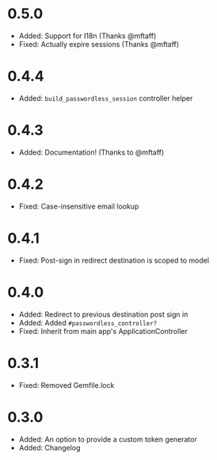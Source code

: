 # 0.5.0

- Added: Support for I18n (Thanks @mftaff)
- Fixed: Actually expire sessions (Thanks @mftaff)

# 0.4.4

- Added: `build_passwordless_session` controller helper

# 0.4.3

- Added: Documentation! (Thanks to @mftaff)

# 0.4.2

- Fixed: Case-insensitive email lookup

# 0.4.1

- Fixed: Post-sign in redirect destination is scoped to model

# 0.4.0

- Added: Redirect to previous destination post sign in
- Added: Added `#passwordless_controller?`
- Fixed: Inherit from main app's ApplicationController

# 0.3.1

- Fixed: Removed Gemfile.lock

# 0.3.0

- Added: An option to provide a custom token generator
- Added: Changelog
